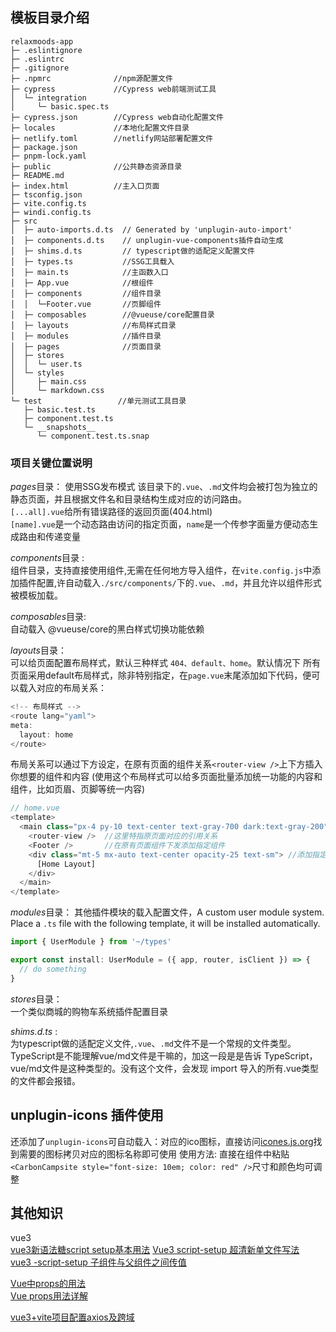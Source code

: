 ## 模板目录介绍
```
relaxmoods-app
├─ .eslintignore
├─ .eslintrc
├─ .gitignore
├─ .npmrc              //npm源配置文件
├─ cypress             //Cypress web前端测试工具
│  └─ integration
│     └─ basic.spec.ts
├─ cypress.json        //Cypress web自动化配置文件
├─ locales             //本地化配置文件目录
├─ netlify.toml        //netlify网站部署配置文件
├─ package.json
├─ pnpm-lock.yaml
├─ public              //公共静态资源目录
├─ README.md
├─ index.html          //主入口页面
├─ tsconfig.json
├─ vite.config.ts
├─ windi.config.ts
├─ src
│  ├─ auto-imports.d.ts  // Generated by 'unplugin-auto-import'
│  ├─ components.d.ts    // unplugin-vue-components插件自动生成
│  ├─ shims.d.ts         // typescript做的适配定义配置文件
│  ├─ types.ts           //SSG工具载入
│  ├─ main.ts            //主函数入口
│  ├─ App.vue            //根组件
│  ├─ components         //组件目录  
│  │  └─Footer.vue       //页脚组件
│  ├─ composables        //@vueuse/core配置目录
│  ├─ layouts            //布局样式目录
│  ├─ modules            //插件目录
│  ├─ pages              //页面目录   
│  ├─ stores
│  │  └─ user.ts
│  └─ styles
│     ├─ main.css
│     └─ markdown.css
└─ test                 //单元测试工具目录
   ├─ basic.test.ts
   ├─ component.test.ts
   └─ __snapshots__
      └─ component.test.ts.snap
```

### 项目关键位置说明

*pages*目录：
使用SSG发布模式 该目录下的`.vue`、`.md`文件均会被打包为独立的静态页面，并且根据文件名和目录结构生成对应的访问路由。  
`[...all].vue`给所有错误路径的返回页面(404.html)  
`[name].vue`是一个动态路由访问的指定页面，`name`是一个传参字面量方便动态生成路由和传递变量

*components*目录 :   
组件目录，支持直接使用组件,无需在任何地方导入组件，在`vite.config.js`中添加插件配置,许自动载入`./src/components/`下的`.vue`、`.md`，并且允许以组件形式被模板加载。 

*composables*目录:  
自动载入 @vueuse/core的黑白样式切换功能依赖  

*layouts*目录：  
可以给页面配置布局样式，默认三种样式 `404、default、home`。默认情况下 所有页面采用default布局样式，除非特别指定，在`page.vue`末尾添加如下代码，便可以载入对应的布局关系：
```js
<!-- 布局样式 -->
<route lang="yaml">
meta:
  layout: home
</route>
```
布局关系可以通过下方设定，在原有页面的组件关系`<router-view />`上下方插入你想要的组件和内容
(使用这个布局样式可以给多页面批量添加统一功能的内容和组件，比如页眉、页脚等统一内容)
```js
// home.vue
<template>
  <main class="px-4 py-10 text-center text-gray-700 dark:text-gray-200">
    <router-view />  //这里特指原页面对应的引用关系
    <Footer />       //在原有页面组件下发添加指定组件
    <div class="mt-5 mx-auto text-center opacity-25 text-sm"> //添加指定标签
      [Home Layout]
    </div>
  </main>
</template>
```
*modules*目录：
其他插件模块的载入配置文件，A custom user module system. Place a `.ts` file with the following template, it will be installed automatically.
```ts
import { UserModule } from '~/types'

export const install: UserModule = ({ app, router, isClient }) => {
  // do something
}
```
*stores*目录：  
一个类似商城的购物车系统插件配置目录



*shims.d.ts* :   
为typescript做的适配定义文件,`.vue`、`.md`文件不是一个常规的文件类型。TypeScript是不能理解vue/md文件是干嘛的，加这一段是是告诉 TypeScript，vue/md文件是这种类型的。没有这个文件，会发现 import 导入的所有.vue类型的文件都会报错。

## unplugin-icons 插件使用


还添加了`unplugin-icons`可自动载入：对应的ico图标，直接访问[icones.js.org](https://icones.js.org/)找到需要的图标拷贝对应的图标名称即可使用
使用方法: 直接在组件中粘贴`<CarbonCampsite style="font-size: 10em; color: red" />`尺寸和颜色均可调整



## 其他知识
vue3  
[vue3新语法糖script setup基本用法](https://www.cnblogs.com/huayang1995/articles/15513104.html)
[Vue3 script-setup 超清新单文件写法](https://www.jianshu.com/p/f97c029b1725)  
[vue3 -script-setup 子组件与父组件之间传值](https://www.jianshu.com/p/5960b3543056)

[Vue中props的用法](https://www.jianshu.com/p/cf14c80189ad)  
[Vue props用法详解](https://www.jianshu.com/p/89bd18e44e73)  

[vue3+vite项目配置axios及跨域](https://blog.csdn.net/shinjie1210/article/details/119901055)
